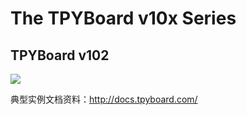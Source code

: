 <h1>The TPYBoard v10x Series</h1>

<h2>TPYBoard v102</h2>

<img src="https://github.com/TPYBoard/developmentBoard/blob/master/TPYBoard-v10x-master/image/v102.png" style="max-width:100%;">



典型实例文档资料：http://docs.tpyboard.com/

